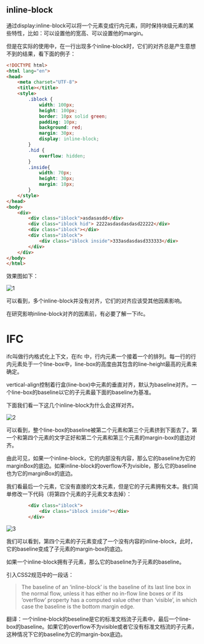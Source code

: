 ## inline-block

通过display:inline-block可以将一个元素变成行内元素，同时保持块级元素的某些特性，比如：可以设置他的宽高、可以设置他的margin。

但是在实际的使用中，在一行出现多个inline-block时，它们的对齐总是产生意想不到的结果，看下面的例子：

```html
<!DOCTYPE html>
<html lang="en">
<head>
    <meta charset="UTF-8">
    <title></title>
    <style>
        .iblock {
            width: 100px;
            height: 100px;
            border: 10px solid green;
            padding: 10px;
            background: red;
            margin: 30px;
            display: inline-block;
        }
        .hid {
            overflow: hidden;
        }
        .inside{
            width: 70px;
            height: 30px;
            margin: 10px;
        }
    </style>
</head>
<body>
    <div>
        <div class="iblock">asdasasdd</div>
        <div class="iblock hid"> 2222asdasdasdasd22222</div>
        <div class="iblock"></div>
        <div class="iblock">
            <div class="iblock inside">333asdasdasd333333</div>
        </div>
    </div>
</body>
</html>
```

效果图如下：

![1](E:\sxq_projs\bolgReact_mobx\src\articles\CSS学习\关于ifc和inline-block\imgs\1.png)



可以看到，多个inline-block并没有对齐，它们的对齐应该受其他因素影响。

在研究影响inline-block对齐的因素前，有必要了解一下ifc。

# IFC

ifc叫做行内格式化上下文，在ifc 中，行内元素一个接着一个的排列。每一行的行内元素处于一个line-box中，line-box的高度由其包含的line-height最高的元素来确定。

vertical-align控制着行盒(line-box)中元素的垂直对齐，默认为baseline对齐。一个line-box的baseline以它的子元素最下面的baseline为基准。

下面我们看一下这几个inline-block为什么会这样对齐。

![2](E:\sxq_projs\bolgReact_mobx\src\articles\CSS学习\关于ifc和inline-block\imgs\2.png)

可以看到，整个line-box的baseline被第二个元素和第三个元素挤到下面去了。第一个和第四个元素的文字正好和第二个元素和第三个元素的margin-box的底边对齐。

由此可见，如果一个inline-block，它的内部没有内容，那么它的baseline为它的marginBox的底边。如果inline-block的overflow不为visible，那么它的baseline也为它的marginBox的底边。

我们看最后一个元素，它没有直接的文本元素，但是它的子元素拥有文本。我们简单修改一下代码（将第四个元素的子元素文本去掉）：

```html
        <div class="iblock">
            <div class="iblock inside"></div>
        </div>
```

![3](E:\sxq_projs\bolgReact_mobx\src\articles\CSS学习\关于ifc和inline-block\imgs\3.png)

我们可以看到，第四个元素的子元素变成了一个没有内容的inline-block，此时，它的baseline变成了子元素的margin-box的底边。

如果一个inline-block拥有子元素，那么它的baseline为子元素的baseline。

引入CSS2规范中的一段话：

> The baseline of an ‘inline-block’ is the baseline of its last line box in the normal flow, unless it has either no in-flow line boxes or if its ‘overflow’ property has a computed value other than ‘visible’, in which case the baseline is the bottom margin edge.

翻译：一个inline-block的beseline是它的标准文档流子元素中，最后一个line-box的baseline。如果它的overflow不为visible或者它没有标准文档流的子元素，这种情况下它的baseline为它的margin-box底边。